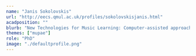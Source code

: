 ```yaml
---
name: "Janis Sokolovskis"
url: "http://eecs.qmul.ac.uk/profiles/sokolovskisjanis.html"
acadposition: ""
blurb: "New Technologies for Music Learning: Computer-assisted approaches to analysis and shaping of music instrument practice"
themes: ["mupae"]
role: "PhD"
image: "./defaultprofile.png"
---
```

